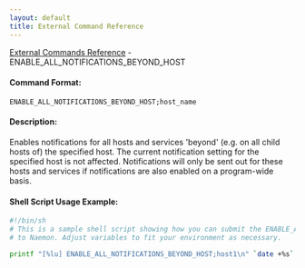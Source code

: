 ```yaml
---
layout: default
title: External Command Reference
---
```


<!--
************************************************
* AUTO GENERATED PAGE - USE ./update SCRIPT
************************************************
-->

<span class="glyphicon glyphicon-arrow-up"></span><a href="index.html"> External Commands Reference</a> - ENABLE_ALL_NOTIFICATIONS_BEYOND_HOST<br>


#### Command Format:

`ENABLE_ALL_NOTIFICATIONS_BEYOND_HOST;host_name`

#### Description:

Enables notifications for all hosts and services 'beyond' (e.g. on all child hosts of) the specified host. The current notification setting for the specified host is not affected. Notifications will only be sent out for these hosts and services if notifications are also enabled on a program-wide basis.

#### Shell Script Usage Example:

```sh
#!/bin/sh
# This is a sample shell script showing how you can submit the ENABLE_ALL_NOTIFICATIONS_BEYOND_HOST command
# to Naemon. Adjust variables to fit your environment as necessary.

printf "[%lu] ENABLE_ALL_NOTIFICATIONS_BEYOND_HOST;host1\n" `date +%s` > /var/lib/naemon/naemon.cmd
```



